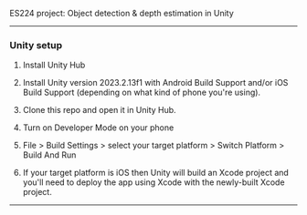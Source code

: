 ES224 project: Object detection & depth estimation in Unity

***

### Unity setup

1. Install Unity Hub

2. Install Unity version 2023.2.13f1 with Android Build Support and/or iOS Build Support (depending on what kind of phone you're using).

3. Clone this repo and open it in Unity Hub.

4. Turn on Developer Mode on your phone

5. File > Build Settings > select your target platform > Switch Platform > Build And Run

6. If your target platform is iOS then Unity will build an Xcode project and you'll need to deploy the app using Xcode with the newly-built Xcode project.

***

